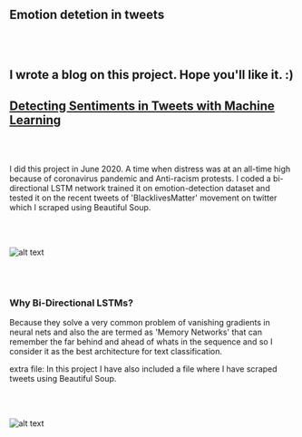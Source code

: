 ## Emotion detetion in tweets


<br />
<br />

## I wrote a blog on this project. Hope you'll like it. :)
## [Detecting Sentiments in Tweets with Machine Learning](https://kaifkohari10.medium.com/detecting-sentiments-in-tweets-with-machine-learning-376a5010b4dc)



<br/>
<br/>

I did this project in June 2020. A time when distress was at an all-time high because of coronavirus pandemic and Anti-racism protests.
   I coded a bi-directional LSTM network trained it on emotion-detection dataset and tested it on the recent tweets of 'BlacklivesMatter' movement on twitter  which I scraped using Beautiful Soup. 

<br/>
<br/>
   
![alt text](https://i.ytimg.com/vi/1gQ6uG5Ujiw/maxresdefault.jpg)

<br/>
<br/>

### Why Bi-Directional LSTMs?
Because they solve  a very common problem of vanishing gradients in neural nets and also the are termed as 'Memory Networks' that can remember the far behind and ahead of whats in the sequence and so I consider it as the best architecture for text classification.



extra file: In this project I have also included a file where I have scraped  tweets using Beautiful Soup.

<br/>
<br/>



![alt text](https://i.stack.imgur.com/iIiYO.png)

<br/>
<br/>
